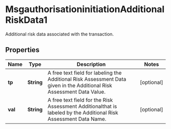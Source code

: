 

# MsgauthorisationinitiationAdditionalRiskData1

Additional risk data associated with the transaction.

## Properties

| Name | Type | Description | Notes |
|------------ | ------------- | ------------- | -------------|
|**tp** | **String** | A free text field for labeling the Additional Risk Assessment Data given in the Additional Risk Assessment Data Value. |  [optional] |
|**val** | **String** | A free text field for the Risk Assessment Additionalthat is labeled by the Additional Risk Assessment Data Name. |  [optional] |



